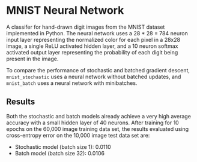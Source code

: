 # MNIST Neural Network

A classifer for hand-drawn digit images from the MNIST dataset implemented in Python. The neural network uses a 28 * 28 = 784 neuron input layer representing the normalized color for each pixel in a 28x28 image, a single ReLU activated hidden layer, and a 10 neuron softmax activated output layer representing the probability of each digit being present in the image.

To compare the performance of stochastic and batched gradient descent, `mnist_stochastic` uses a neural network without batched updates, and `mnist_batch` uses a neural network with minibatches.

## Results

Both the stochastic and batch models already achieve a very high average accuracy with a small hidden layer of 40 neurons. After training for 10 epochs on the 60,000 image training data set, the results evaluated using cross-entropy error on the 10,000 image test data set are:
- Stochastic model (batch size 1): 0.0110
- Batch model (batch size 32): 0.0106